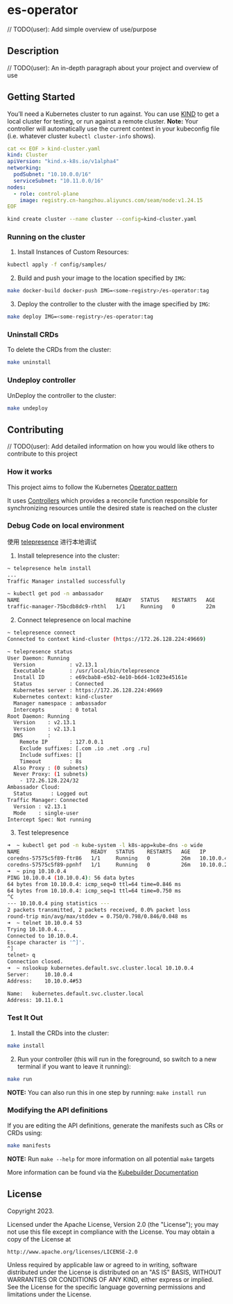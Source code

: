 # es-operator
// TODO(user): Add simple overview of use/purpose

## Description
// TODO(user): An in-depth paragraph about your project and overview of use

## Getting Started
You’ll need a Kubernetes cluster to run against. You can use [KIND](https://sigs.k8s.io/kind) to get a local cluster for testing, or run against a remote cluster.
**Note:** Your controller will automatically use the current context in your kubeconfig file (i.e. whatever cluster `kubectl cluster-info` shows).


```yaml
cat << EOF > kind-cluster.yaml
kind: Cluster
apiVersion: "kind.x-k8s.io/v1alpha4"
networking:
  podSubnet: "10.10.0.0/16"
  serviceSubnet: "10.11.0.0/16"
nodes:
  - role: control-plane
    image: registry.cn-hangzhou.aliyuncs.com/seam/node:v1.24.15
EOF
```


```bash
kind create cluster --name cluster --config=kind-cluster.yaml
```



### Running on the cluster
1. Install Instances of Custom Resources:

```sh
kubectl apply -f config/samples/
```

2. Build and push your image to the location specified by `IMG`:
	
```sh
make docker-build docker-push IMG=<some-registry>/es-operator:tag
```
	
3. Deploy the controller to the cluster with the image specified by `IMG`:

```sh
make deploy IMG=<some-registry>/es-operator:tag
```

### Uninstall CRDs
To delete the CRDs from the cluster:

```sh
make uninstall
```

### Undeploy controller
UnDeploy the controller to the cluster:

```sh
make undeploy
```

## Contributing
// TODO(user): Add detailed information on how you would like others to contribute to this project

### How it works
This project aims to follow the Kubernetes [Operator pattern](https://kubernetes.io/docs/concepts/extend-kubernetes/operator/)

It uses [Controllers](https://kubernetes.io/docs/concepts/architecture/controller/) 
which provides a reconcile function responsible for synchronizing resources untile the desired state is reached on the cluster 



### Debug Code on local environment

使用 [telepresence](https://www.telepresence.io/docs/latest/quick-start/) 进行本地调试

1. Install telepresence into the cluster:

```bash
~ telepresence helm install
...
Traffic Manager installed successfully

~ kubectl get pod -n ambassador
NAME                               READY   STATUS    RESTARTS   AGE
traffic-manager-75bcdb8dc9-rhthl   1/1     Running   0          22m
```

2. Connect telepresence on local machine

```bash
~ telepresence connect
Connected to context kind-cluster (https://172.26.128.224:49669)

~ telepresence status
User Daemon: Running
  Version           : v2.13.1
  Executable        : /usr/local/bin/telepresence
  Install ID        : e69cbab8-e5b2-4e10-b6d4-1c023e45161e
  Status            : Connected
  Kubernetes server : https://172.26.128.224:49669
  Kubernetes context: kind-cluster
  Manager namespace : ambassador
  Intercepts        : 0 total
Root Daemon: Running
  Version    : v2.13.1
  Version    : v2.13.1
  DNS        :
    Remote IP       : 127.0.0.1
    Exclude suffixes: [.com .io .net .org .ru]
    Include suffixes: []
    Timeout         : 8s
  Also Proxy : (0 subnets)
  Never Proxy: (1 subnets)
    - 172.26.128.224/32
Ambassador Cloud:
  Status      : Logged out
Traffic Manager: Connected
  Version : v2.13.1
  Mode    : single-user
Intercept Spec: Not running
```

3. Test telepresence

```bash
➜  ~ kubectl get pod -n kube-system -l k8s-app=kube-dns -o wide
NAME                       READY   STATUS    RESTARTS   AGE   IP          NODE                    NOMINATED NODE   READINESS GATES
coredns-57575c5f89-ftr86   1/1     Running   0          26m   10.10.0.4   cluster-control-plane   <none>           <none>
coredns-57575c5f89-ppnhf   1/1     Running   0          26m   10.10.0.2   cluster-control-plane   <none>           <none>
➜  ~ ping 10.10.0.4
PING 10.10.0.4 (10.10.0.4): 56 data bytes
64 bytes from 10.10.0.4: icmp_seq=0 ttl=64 time=0.846 ms
64 bytes from 10.10.0.4: icmp_seq=1 ttl=64 time=0.750 ms
^C
--- 10.10.0.4 ping statistics ---
2 packets transmitted, 2 packets received, 0.0% packet loss
round-trip min/avg/max/stddev = 0.750/0.798/0.846/0.048 ms
➜  ~ telnet 10.10.0.4 53
Trying 10.10.0.4...
Connected to 10.10.0.4.
Escape character is '^]'.
^]
telnet> q
Connection closed.
➜  ~ nslookup kubernetes.default.svc.cluster.local 10.10.0.4
Server:		10.10.0.4
Address:	10.10.0.4#53

Name:	kubernetes.default.svc.cluster.local
Address: 10.11.0.1
```


### Test It Out
1. Install the CRDs into the cluster:

```sh
make install
```

2. Run your controller (this will run in the foreground, so switch to a new terminal if you want to leave it running):

```sh
make run
```

**NOTE:** You can also run this in one step by running: `make install run`

### Modifying the API definitions
If you are editing the API definitions, generate the manifests such as CRs or CRDs using:

```sh
make manifests
```

**NOTE:** Run `make --help` for more information on all potential `make` targets

More information can be found via the [Kubebuilder Documentation](https://book.kubebuilder.io/introduction.html)

## License

Copyright 2023.

Licensed under the Apache License, Version 2.0 (the "License");
you may not use this file except in compliance with the License.
You may obtain a copy of the License at

    http://www.apache.org/licenses/LICENSE-2.0

Unless required by applicable law or agreed to in writing, software
distributed under the License is distributed on an "AS IS" BASIS,
WITHOUT WARRANTIES OR CONDITIONS OF ANY KIND, either express or implied.
See the License for the specific language governing permissions and
limitations under the License.

